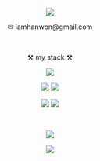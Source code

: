 <p align="center">
<img src="https://capsule-render.vercel.app/api?type=waving&color=FFB16C&height=200&section=header&text=VellaHub&fontSize=50&fontColor=fff&fontAlignY=37" />
</p>

<p align="center">✉︎ iamhanwon@gmail.com</p>

<br/>

<p align="center">⚒️ my stack ⚒️</p>
<p align="center">
 <img src="https://img.shields.io/badge/JavaScript-F7DF1E?style=flat-square&logo=JavaScript&logoColor=black"/>
</p>
<p align="center">
 <img src="https://img.shields.io/badge/HTML5-E34F26?style=flat-square&logo=HTML5&logoColor=white"/>
 <img src="https://img.shields.io/badge/CSS3-1572B6?style=flat-square&logo=CSS3&logoColor=white"/>
</p>
<p align="center">
 <img src="https://img.shields.io/badge/React-61DAFB?style=flat-square&logo=React&logoColor=black"/>
 <img src="https://img.shields.io/badge/Next.js-000000?style=flat-square&logo=Next.js&logoColor=white"/>
</p>
<br/>
<p align="center">
 <img src="https://img.shields.io/badge/java-007396?style=flat-square&logo=java&logoColor=white"/>
</p>

<p align="center">
<img src="https://capsule-render.vercel.app/api?section=footer&type=waving&color=FFB16C" />
</p>
